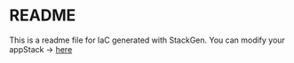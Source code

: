# README
This is a readme file for IaC generated with StackGen.
You can modify your appStack -> [here](http://stage.dev.stackgen.com/appstacks/bb13c5f3-0ab0-412a-948c-e6b4727f93f1)
